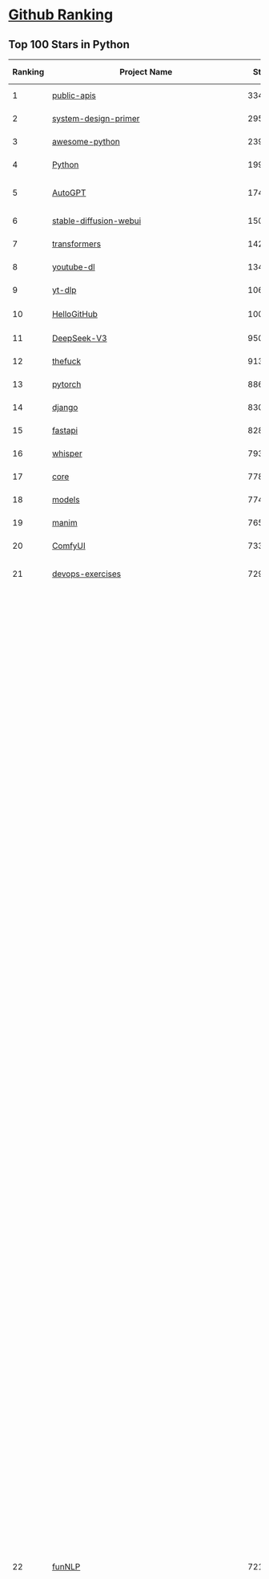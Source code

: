 [Github Ranking](../README.md)
==========

## Top 100 Stars in Python

| Ranking | Project Name | Stars | Forks | Language | Open Issues | Description | Last Commit |
| ------- | ------------ | ----- | ----- | -------- | ----------- | ----------- | ----------- |
| 1 | [public-apis](https://github.com/public-apis/public-apis) | 334843 | 35424 | Python | 2 | A collective list of free APIs | 2024-10-31T19:50:02Z |
| 2 | [system-design-primer](https://github.com/donnemartin/system-design-primer) | 295384 | 49112 | Python | 236 | Learn how to design large-scale systems. Prep for the system design interview.  Includes Anki flashcards. | 2024-12-02T01:10:39Z |
| 3 | [awesome-python](https://github.com/vinta/awesome-python) | 239214 | 25490 | Python | 0 | An opinionated list of awesome Python frameworks, libraries, software and resources. | 2024-08-11T17:10:18Z |
| 4 | [Python](https://github.com/TheAlgorithms/Python) | 199067 | 46527 | Python | 64 | All Algorithms implemented in Python | 2025-04-02T07:23:55Z |
| 5 | [AutoGPT](https://github.com/Significant-Gravitas/AutoGPT) | 174130 | 45507 | Python | 181 | AutoGPT is the vision of accessible AI for everyone, to use and to build on. Our mission is to provide the tools, so that you can focus on what matters. | 2025-04-04T00:11:58Z |
| 6 | [stable-diffusion-webui](https://github.com/AUTOMATIC1111/stable-diffusion-webui) | 150629 | 28045 | Python | 2322 | Stable Diffusion web UI | 2025-03-04T16:11:29Z |
| 7 | [transformers](https://github.com/huggingface/transformers) | 142400 | 28524 | Python | 1051 | 🤗 Transformers: State-of-the-art Machine Learning for Pytorch, TensorFlow, and JAX. | 2025-04-03T23:55:33Z |
| 8 | [youtube-dl](https://github.com/ytdl-org/youtube-dl) | 134959 | 10270 | Python | 3687 | Command-line program to download videos from YouTube.com and other video sites | 2025-03-31T03:21:10Z |
| 9 | [yt-dlp](https://github.com/yt-dlp/yt-dlp) | 106472 | 8362 | Python | 1549 | A feature-rich command-line audio/video downloader | 2025-04-03T19:02:24Z |
| 10 | [HelloGitHub](https://github.com/521xueweihan/HelloGitHub) | 100772 | 9878 | Python | 206 | :octocat: 分享 GitHub 上有趣、入门级的开源项目。Share interesting, entry-level open source projects on GitHub. | 2025-03-28T01:35:41Z |
| 11 | [DeepSeek-V3](https://github.com/deepseek-ai/DeepSeek-V3) | 95015 | 15383 | Python | 95 | None | 2025-03-16T15:42:21Z |
| 12 | [thefuck](https://github.com/nvbn/thefuck) | 91306 | 3669 | Python | 277 | Magnificent app which corrects your previous console command. | 2024-07-19T14:56:13Z |
| 13 | [pytorch](https://github.com/pytorch/pytorch) | 88607 | 23776 | Python | 14775 | Tensors and Dynamic neural networks in Python with strong GPU acceleration | 2025-04-04T03:56:47Z |
| 14 | [django](https://github.com/django/django) | 83022 | 32443 | Python | 0 | The Web framework for perfectionists with deadlines. | 2025-04-03T20:28:46Z |
| 15 | [fastapi](https://github.com/fastapi/fastapi) | 82851 | 7180 | Python | 51 | FastAPI framework, high performance, easy to learn, fast to code, ready for production | 2025-04-03T19:48:32Z |
| 16 | [whisper](https://github.com/openai/whisper) | 79358 | 9534 | Python | 0 | Robust Speech Recognition via Large-Scale Weak Supervision | 2025-01-04T20:56:17Z |
| 17 | [core](https://github.com/home-assistant/core) | 77855 | 33136 | Python | 2756 | :house_with_garden: Open source home automation that puts local control and privacy first. | 2025-04-04T01:09:13Z |
| 18 | [models](https://github.com/tensorflow/models) | 77479 | 45643 | Python | 1069 | Models and examples built with TensorFlow | 2025-03-28T06:39:36Z |
| 19 | [manim](https://github.com/3b1b/manim) | 76542 | 6642 | Python | 439 | Animation engine for explanatory math videos | 2025-03-20T19:00:35Z |
| 20 | [ComfyUI](https://github.com/comfyanonymous/ComfyUI) | 73310 | 7953 | Python | 2122 | The most powerful and modular diffusion model GUI, api and backend with a graph/nodes interface. | 2025-04-04T01:03:20Z |
| 21 | [devops-exercises](https://github.com/bregman-arie/devops-exercises) | 72982 | 16226 | Python | 32 | Linux, Jenkins, AWS, SRE, Prometheus, Docker, Python, Ansible, Git, Kubernetes, Terraform, OpenStack, SQL, NoSQL, Azure, GCP, DNS, Elastic, Network, Virtualization. DevOps Interview Questions | 2025-03-26T22:35:48Z |
| 22 | [funNLP](https://github.com/fighting41love/funNLP) | 72166 | 14773 | Python | 33 | 中英文敏感词、语言检测、中外手机/电话归属地/运营商查询、名字推断性别、手机号抽取、身份证抽取、邮箱抽取、中日文人名库、中文缩写库、拆字词典、词汇情感值、停用词、反动词表、暴恐词表、繁简体转换、英文模拟中文发音、汪峰歌词生成器、职业名称词库、同义词库、反义词库、否定词库、汽车品牌词库、汽车零件词库、连续英文切割、各种中文词向量、公司名字大全、古诗词库、IT词库、财经词库、成语词库、地名词库、历史名人词库、诗词词库、医学词库、饮食词库、法律词库、汽车词库、动物词库、中文聊天语料、中文谣言数据、百度中文问答数据集、句子相似度匹配算法集合、bert资源、文本生成&摘要相关工具、cocoNLP信息抽取工具、国内电话号码正则匹配、清华大学XLORE:中英文跨语言百科知识图谱、清华大学人工智能技术系列报告、自然语言生成、NLU太难了系列、自动对联数据及机器人、用户名黑名单列表、罪名法务名词及分类模型、微信公众号语料、cs224n深度学习自然语言处理课程、中文手写汉字识别、中文自然语言处理 语料/数据集、变量命名神器、分词语料库+代码、任务型对话英文数据集、ASR 语音数据集 + 基于深度学习的中文语音识别系统、笑声检测器、Microsoft多语言数字/单位/如日期时间识别包、中华新华字典数据库及api(包括常用歇后语、成语、词语和汉字)、文档图谱自动生成、SpaCy 中文模型、Common Voice语音识别数据集新版、神经网络关系抽取、基于bert的命名实体识别、关键词(Keyphrase)抽取包pke、基于医疗领域知识图谱的问答系统、基于依存句法与语义角色标注的事件三元组抽取、依存句法分析4万句高质量标注数据、cnocr：用来做中文OCR的Python3包、中文人物关系知识图谱项目、中文nlp竞赛项目及代码汇总、中文字符数据、speech-aligner: 从“人声语音”及其“语言文本”产生音素级别时间对齐标注的工具、AmpliGraph: 知识图谱表示学习(Python)库：知识图谱概念链接预测、Scattertext 文本可视化(python)、语言/知识表示工具：BERT & ERNIE、中文对比英文自然语言处理NLP的区别综述、Synonyms中文近义词工具包、HarvestText领域自适应文本挖掘工具（新词发现-情感分析-实体链接等）、word2word：(Python)方便易用的多语言词-词对集：62种语言/3,564个多语言对、语音识别语料生成工具：从具有音频/字幕的在线视频创建自动语音识别(ASR)语料库、构建医疗实体识别的模型（包含词典和语料标注）、单文档非监督的关键词抽取、Kashgari中使用gpt-2语言模型、开源的金融投资数据提取工具、文本自动摘要库TextTeaser: 仅支持英文、人民日报语料处理工具集、一些关于自然语言的基本模型、基于14W歌曲知识库的问答尝试--功能包括歌词接龙and已知歌词找歌曲以及歌曲歌手歌词三角关系的问答、基于Siamese bilstm模型的相似句子判定模型并提供训练数据集和测试数据集、用Transformer编解码模型实现的根据Hacker News文章标题自动生成评论、用BERT进行序列标记和文本分类的模板代码、LitBank：NLP数据集——支持自然语言处理和计算人文学科任务的100部带标记英文小说语料、百度开源的基准信息抽取系统、虚假新闻数据集、Facebook: LAMA语言模型分析，提供Transformer-XL/BERT/ELMo/GPT预训练语言模型的统一访问接口、CommonsenseQA：面向常识的英文QA挑战、中文知识图谱资料、数据及工具、各大公司内部里大牛分享的技术文档 PDF 或者 PPT、自然语言生成SQL语句（英文）、中文NLP数据增强（EDA）工具、英文NLP数据增强工具 、基于医药知识图谱的智能问答系统、京东商品知识图谱、基于mongodb存储的军事领域知识图谱问答项目、基于远监督的中文关系抽取、语音情感分析、中文ULMFiT-情感分析-文本分类-语料及模型、一个拍照做题程序、世界各国大规模人名库、一个利用有趣中文语料库 qingyun 训练出来的中文聊天机器人、中文聊天机器人seqGAN、省市区镇行政区划数据带拼音标注、教育行业新闻语料库包含自动文摘功能、开放了对话机器人-知识图谱-语义理解-自然语言处理工具及数据、中文知识图谱：基于百度百科中文页面-抽取三元组信息-构建中文知识图谱、masr: 中文语音识别-提供预训练模型-高识别率、Python音频数据增广库、中文全词覆盖BERT及两份阅读理解数据、ConvLab：开源多域端到端对话系统平台、中文自然语言处理数据集、基于最新版本rasa搭建的对话系统、基于TensorFlow和BERT的管道式实体及关系抽取、一个小型的证券知识图谱/知识库、复盘所有NLP比赛的TOP方案、OpenCLaP：多领域开源中文预训练语言模型仓库、UER：基于不同语料+编码器+目标任务的中文预训练模型仓库、中文自然语言处理向量合集、基于金融-司法领域(兼有闲聊性质)的聊天机器人、g2pC：基于上下文的汉语读音自动标记模块、Zincbase 知识图谱构建工具包、诗歌质量评价/细粒度情感诗歌语料库、快速转化「中文数字」和「阿拉伯数字」、百度知道问答语料库、基于知识图谱的问答系统、jieba_fast 加速版的jieba、正则表达式教程、中文阅读理解数据集、基于BERT等最新语言模型的抽取式摘要提取、Python利用深度学习进行文本摘要的综合指南、知识图谱深度学习相关资料整理、维基大规模平行文本语料、StanfordNLP 0.2.0：纯Python版自然语言处理包、NeuralNLP-NeuralClassifier：腾讯开源深度学习文本分类工具、端到端的封闭域对话系统、中文命名实体识别：NeuroNER vs. BertNER、新闻事件线索抽取、2019年百度的三元组抽取比赛：“科学空间队”源码、基于依存句法的开放域文本知识三元组抽取和知识库构建、中文的GPT2训练代码、ML-NLP - 机器学习(Machine Learning)NLP面试中常考到的知识点和代码实现、nlp4han:中文自然语言处理工具集(断句/分词/词性标注/组块/句法分析/语义分析/NER/N元语法/HMM/代词消解/情感分析/拼写检查、XLM：Facebook的跨语言预训练语言模型、用基于BERT的微调和特征提取方法来进行知识图谱百度百科人物词条属性抽取、中文自然语言处理相关的开放任务-数据集-当前最佳结果、CoupletAI - 基于CNN+Bi-LSTM+Attention 的自动对对联系统、抽象知识图谱、MiningZhiDaoQACorpus - 580万百度知道问答数据挖掘项目、brat rapid annotation tool: 序列标注工具、大规模中文知识图谱数据：1.4亿实体、数据增强在机器翻译及其他nlp任务中的应用及效果、allennlp阅读理解:支持多种数据和模型、PDF表格数据提取工具 、 Graphbrain：AI开源软件库和科研工具，目的是促进自动意义提取和文本理解以及知识的探索和推断、简历自动筛选系统、基于命名实体识别的简历自动摘要、中文语言理解测评基准，包括代表性的数据集&基准模型&语料库&排行榜、树洞 OCR 文字识别 、从包含表格的扫描图片中识别表格和文字、语声迁移、Python口语自然语言处理工具集(英文)、 similarity：相似度计算工具包，java编写、海量中文预训练ALBERT模型 、Transformers 2.0 、基于大规模音频数据集Audioset的音频增强 、Poplar：网页版自然语言标注工具、图片文字去除，可用于漫画翻译 、186种语言的数字叫法库、Amazon发布基于知识的人-人开放领域对话数据集 、中文文本纠错模块代码、繁简体转换 、 Python实现的多种文本可读性评价指标、类似于人名/地名/组织机构名的命名体识别数据集 、东南大学《知识图谱》研究生课程(资料)、. 英文拼写检查库 、 wwsearch是企业微信后台自研的全文检索引擎、CHAMELEON：深度学习新闻推荐系统元架构 、 8篇论文梳理BERT相关模型进展与反思、DocSearch：免费文档搜索引擎、 LIDA：轻量交互式对话标注工具 、aili - the fastest in-memory index in the East 东半球最快并发索引 、知识图谱车音工作项目、自然语言生成资源大全 、中日韩分词库mecab的Python接口库、中文文本摘要/关键词提取、汉字字符特征提取器 (featurizer)，提取汉字的特征（发音特征、字形特征）用做深度学习的特征、中文生成任务基准测评 、中文缩写数据集、中文任务基准测评 - 代表性的数据集-基准(预训练)模型-语料库-baseline-工具包-排行榜、PySS3：面向可解释AI的SS3文本分类器机器可视化工具 、中文NLP数据集列表、COPE - 格律诗编辑程序、doccano：基于网页的开源协同多语言文本标注工具 、PreNLP：自然语言预处理库、简单的简历解析器，用来从简历中提取关键信息、用于中文闲聊的GPT2模型：GPT2-chitchat、基于检索聊天机器人多轮响应选择相关资源列表(Leaderboards、Datasets、Papers)、(Colab)抽象文本摘要实现集锦(教程 、词语拼音数据、高效模糊搜索工具、NLP数据增广资源集、微软对话机器人框架 、 GitHub Typo Corpus：大规模GitHub多语言拼写错误/语法错误数据集、TextCluster：短文本聚类预处理模块 Short text cluster、面向语音识别的中文文本规范化、BLINK：最先进的实体链接库、BertPunc：基于BERT的最先进标点修复模型、Tokenizer：快速、可定制的文本词条化库、中文语言理解测评基准，包括代表性的数据集、基准(预训练)模型、语料库、排行榜、spaCy 医学文本挖掘与信息提取 、 NLP任务示例项目代码集、 python拼写检查库、chatbot-list - 行业内关于智能客服、聊天机器人的应用和架构、算法分享和介绍、语音质量评价指标(MOSNet, BSSEval, STOI, PESQ, SRMR)、 用138GB语料训练的法文RoBERTa预训练语言模型 、BERT-NER-Pytorch：三种不同模式的BERT中文NER实验、无道词典 - 有道词典的命令行版本，支持英汉互查和在线查询、2019年NLP亮点回顾、 Chinese medical dialogue data 中文医疗对话数据集 、最好的汉字数字(中文数字)-阿拉伯数字转换工具、 基于百科知识库的中文词语多词义/义项获取与特定句子词语语义消歧、awesome-nlp-sentiment-analysis - 情感分析、情绪原因识别、评价对象和评价词抽取、LineFlow：面向所有深度学习框架的NLP数据高效加载器、中文医学NLP公开资源整理 、MedQuAD：(英文)医学问答数据集、将自然语言数字串解析转换为整数和浮点数、Transfer Learning in Natural Language Processing (NLP) 、面向语音识别的中文/英文发音辞典、Tokenizers：注重性能与多功能性的最先进分词器、CLUENER 细粒度命名实体识别 Fine Grained Named Entity Recognition、 基于BERT的中文命名实体识别、中文谣言数据库、NLP数据集/基准任务大列表、nlp相关的一些论文及代码, 包括主题模型、词向量(Word Embedding)、命名实体识别(NER)、文本分类(Text Classificatin)、文本生成(Text Generation)、文本相似性(Text Similarity)计算等，涉及到各种与nlp相关的算法，基于keras和tensorflow 、Python文本挖掘/NLP实战示例、 Blackstone：面向非结构化法律文本的spaCy pipeline和NLP模型通过同义词替换实现文本“变脸” 、中文 预训练 ELECTREA 模型: 基于对抗学习 pretrain Chinese Model 、albert-chinese-ner - 用预训练语言模型ALBERT做中文NER 、基于GPT2的特定主题文本生成/文本增广、开源预训练语言模型合集、多语言句向量包、编码、标记和实现：一种可控高效的文本生成方法、 英文脏话大列表 、attnvis：GPT2、BERT等transformer语言模型注意力交互可视化、CoVoST：Facebook发布的多语种语音-文本翻译语料库，包括11种语言(法语、德语、荷兰语、俄语、西班牙语、意大利语、土耳其语、波斯语、瑞典语、蒙古语和中文)的语音、文字转录及英文译文、Jiagu自然语言处理工具 - 以BiLSTM等模型为基础，提供知识图谱关系抽取 中文分词 词性标注 命名实体识别 情感分析 新词发现 关键词 文本摘要 文本聚类等功能、用unet实现对文档表格的自动检测，表格重建、NLP事件提取文献资源列表 、 金融领域自然语言处理研究资源大列表、CLUEDatasetSearch - 中英文NLP数据集：搜索所有中文NLP数据集，附常用英文NLP数据集 、medical_NER - 中文医学知识图谱命名实体识别 、(哈佛)讲因果推理的免费书、知识图谱相关学习资料/数据集/工具资源大列表、Forte：灵活强大的自然语言处理pipeline工具集 、Python字符串相似性算法库、PyLaia：面向手写文档分析的深度学习工具包、TextFooler：针对文本分类/推理的对抗文本生成模块、Haystack：灵活、强大的可扩展问答(QA)框架、中文关键短语抽取工具 | 2024-05-10T07:38:24Z |
| 23 | [screenshot-to-code](https://github.com/abi/screenshot-to-code) | 69406 | 8551 | Python | 99 | Drop in a screenshot and convert it to clean code (HTML/Tailwind/React/Vue) | 2025-04-03T18:43:46Z |
| 24 | [flask](https://github.com/pallets/flask) | 69231 | 16357 | Python | 1 | The Python micro framework for building web applications. | 2025-03-30T20:17:35Z |
| 25 | [gpt_academic](https://github.com/binary-husky/gpt_academic) | 68087 | 8333 | Python | 250 | 为GPT/GLM等LLM大语言模型提供实用化交互接口，特别优化论文阅读/润色/写作体验，模块化设计，支持自定义快捷按钮&函数插件，支持Python和C++等项目剖析&自译解功能，PDF/LaTex论文翻译&总结功能，支持并行问询多种LLM模型，支持chatglm3等本地模型。接入通义千问, deepseekcoder, 讯飞星火, 文心一言, llama2, rwkv, claude2, moss等。 | 2025-03-24T16:13:18Z |
| 26 | [d2l-zh](https://github.com/d2l-ai/d2l-zh) | 68044 | 11507 | Python | 0 | 《动手学深度学习》：面向中文读者、能运行、可讨论。中英文版被70多个国家的500多所大学用于教学。 | 2024-07-30T09:32:19Z |
| 27 | [awesome-machine-learning](https://github.com/josephmisiti/awesome-machine-learning) | 67461 | 14843 | Python | 0 | A curated list of awesome Machine Learning frameworks, libraries and software. | 2025-02-13T13:51:00Z |
| 28 | [cpython](https://github.com/python/cpython) | 66118 | 31465 | Python | 7202 | The Python programming language | 2025-04-03T20:32:29Z |
| 29 | [ansible](https://github.com/ansible/ansible) | 64601 | 24009 | Python | 551 | Ansible is a radically simple IT automation platform that makes your applications and systems easier to deploy and maintain. Automate everything from code deployment to network configuration to cloud management, in a language that approaches plain English, using SSH, with no agents to install on remote systems. https://docs.ansible.com. | 2025-04-03T18:07:37Z |
| 30 | [PayloadsAllTheThings](https://github.com/swisskyrepo/PayloadsAllTheThings) | 64389 | 15201 | Python | 0 | A list of useful payloads and bypass for Web Application Security and Pentest/CTF | 2025-04-01T18:23:17Z |
| 31 | [gpt4free](https://github.com/xtekky/gpt4free) | 63955 | 13583 | Python | 32 | The official gpt4free repository \| various collection of powerful language models \| o3 and deepseek r1, gpt-4.5 | 2025-04-03T15:14:29Z |
| 32 | [sherlock](https://github.com/sherlock-project/sherlock) | 63441 | 7330 | Python | 89 | Hunt down social media accounts by username across social networks | 2025-03-21T00:53:12Z |
| 33 | [keras](https://github.com/keras-team/keras) | 62829 | 19564 | Python | 250 | Deep Learning for humans | 2025-04-03T16:31:13Z |
| 34 | [scikit-learn](https://github.com/scikit-learn/scikit-learn) | 61645 | 25738 | Python | 1586 | scikit-learn: machine learning in Python | 2025-04-03T20:50:49Z |
| 35 | [new-pac](https://github.com/Alvin9999/new-pac) | 60042 | 9858 | Python | 423 | 翻墙-科学上网、自由上网、免费科学上网、免费翻墙、fanqiang、油管youtube/视频下载、软件、VPN、一键翻墙浏览器，vps一键搭建翻墙服务器脚本/教程，免费shadowsocks/ss/ssr/v2ray/goflyway账号/节点，翻墙梯子，电脑、手机、iOS、安卓、windows、Mac、Linux、路由器翻墙、科学上网、youtube视频下载、youtube油管镜像/免翻墙网站、美区apple id共享账号、翻墙-科学上网-梯子 | 2025-04-04T04:02:23Z |
| 36 | [annotated_deep_learning_paper_implementations](https://github.com/labmlai/annotated_deep_learning_paper_implementations) | 59703 | 6039 | Python | 30 | 🧑‍🏫 60+ Implementations/tutorials of deep learning papers with side-by-side notes 📝; including transformers (original, xl, switch, feedback, vit, ...), optimizers (adam, adabelief, sophia, ...), gans(cyclegan, stylegan2, ...), 🎮 reinforcement learning (ppo, dqn), capsnet, distillation, ... 🧠 | 2024-08-24T09:18:59Z |
| 37 | [open-interpreter](https://github.com/OpenInterpreter/open-interpreter) | 59002 | 5027 | Python | 214 | A natural language interface for computers | 2025-03-30T20:30:55Z |
| 38 | [localstack](https://github.com/localstack/localstack) | 58394 | 4126 | Python | 270 | 💻 A fully functional local AWS cloud stack. Develop and test your cloud & Serverless apps offline | 2025-04-03T18:03:48Z |
| 39 | [llama](https://github.com/meta-llama/llama) | 57985 | 9723 | Python | 428 | Inference code for Llama models | 2025-01-26T21:42:26Z |
| 40 | [private-gpt](https://github.com/zylon-ai/private-gpt) | 55543 | 7450 | Python | 243 | Interact with your documents using the power of GPT, 100% privately, no data leaks | 2024-11-13T19:30:32Z |
| 41 | [you-get](https://github.com/soimort/you-get) | 55416 | 9746 | Python | 0 | :arrow_double_down: Dumb downloader that scrapes the web | 2025-01-04T02:13:08Z |
| 42 | [scrapy](https://github.com/scrapy/scrapy) | 54763 | 10726 | Python | 438 | Scrapy, a fast high-level web crawling & scraping framework for Python. | 2025-04-01T11:19:42Z |
| 43 | [face_recognition](https://github.com/ageitgey/face_recognition) | 54487 | 13585 | Python | 765 | The world's simplest facial recognition api for Python and the command line | 2024-08-21T06:22:36Z |
| 44 | [MetaGPT](https://github.com/geekan/MetaGPT) | 54149 | 6409 | Python | 53 | 🌟 The Multi-Agent Framework: First AI Software Company, Towards Natural Language Programming | 2025-03-31T07:17:13Z |
| 45 | [langflow](https://github.com/langflow-ai/langflow) | 53940 | 5915 | Python | 393 | Langflow is a powerful tool for building and deploying AI-powered agents and workflows. | 2025-04-04T01:12:19Z |
| 46 | [Real-Time-Voice-Cloning](https://github.com/CorentinJ/Real-Time-Voice-Cloning) | 53909 | 8926 | Python | 201 | Clone a voice in 5 seconds to generate arbitrary speech in real-time | 2024-08-14T19:54:03Z |
| 47 | [gpt-engineer](https://github.com/AntonOsika/gpt-engineer) | 53770 | 7047 | Python | 22 | CLI platform to experiment with codegen. Precursor to: https://lovable.dev | 2024-11-17T22:47:32Z |
| 48 | [faceswap](https://github.com/deepfakes/faceswap) | 53610 | 13363 | Python | 30 | Deepfakes Software For All | 2025-02-26T17:55:37Z |
| 49 | [yolov5](https://github.com/ultralytics/yolov5) | 53268 | 16797 | Python | 219 | YOLOv5 🚀 in PyTorch > ONNX > CoreML > TFLite | 2025-03-29T00:52:57Z |
| 50 | [openpilot](https://github.com/commaai/openpilot) | 53017 | 9587 | Python | 131 | openpilot is an operating system for robotics. Currently, it upgrades the driver assistance system on 300+ supported cars. | 2025-04-04T03:58:11Z |
| 51 | [requests](https://github.com/psf/requests) | 52681 | 9418 | Python | 190 | A simple, yet elegant, HTTP library. | 2025-03-31T17:24:38Z |
| 52 | [browser-use](https://github.com/browser-use/browser-use) | 52582 | 5569 | Python | 344 | Make websites accessible for AI agents | 2025-04-02T17:37:13Z |
| 53 | [OpenHands](https://github.com/All-Hands-AI/OpenHands) | 52293 | 5801 | Python | 222 | 🙌 OpenHands: Code Less, Make More | 2025-04-04T02:13:03Z |
| 54 | [hackingtool](https://github.com/Z4nzu/hackingtool) | 52069 | 5606 | Python | 49 | ALL IN ONE Hacking Tool For Hackers | 2025-03-03T15:17:19Z |
| 55 | [rich](https://github.com/Textualize/rich) | 51537 | 1816 | Python | 201 | Rich is a Python library for rich text and beautiful formatting in the terminal. | 2025-03-30T14:35:14Z |
| 56 | [grok-1](https://github.com/xai-org/grok-1) | 50253 | 8361 | Python | 81 | Grok open release | 2024-08-30T04:17:25Z |
| 57 | [Deep-Live-Cam](https://github.com/hacksider/Deep-Live-Cam) | 49484 | 7263 | Python | 13 | real time face swap and one-click video deepfake with only a single image | 2025-03-28T19:28:22Z |
| 58 | [PaddleOCR](https://github.com/PaddlePaddle/PaddleOCR) | 48019 | 8117 | Python | 38 | Awesome multilingual OCR toolkits based on PaddlePaddle (practical ultra lightweight OCR system, support 80+ languages recognition, provide data annotation and synthesis tools, support training and deployment among server, mobile, embedded and IoT devices) | 2025-04-02T12:57:38Z |
| 59 | [professional-programming](https://github.com/charlax/professional-programming) | 47476 | 3772 | Python | 0 | A collection of learning resources for curious software engineers | 2025-03-30T21:43:48Z |
| 60 | [big-list-of-naughty-strings](https://github.com/minimaxir/big-list-of-naughty-strings) | 47063 | 2153 | Python | 69 | The Big List of Naughty Strings is a list of strings which have a high probability of causing issues when used as user-input data. | 2024-04-18T03:26:59Z |
| 61 | [LLaMA-Factory](https://github.com/hiyouga/LLaMA-Factory) | 46040 | 5621 | Python | 413 | Unified Efficient Fine-Tuning of 100+ LLMs & VLMs (ACL 2024) | 2025-04-03T20:57:06Z |
| 62 | [30-Days-Of-Python](https://github.com/Asabeneh/30-Days-Of-Python) | 45582 | 8711 | Python | 52 | 30 days of Python programming challenge is a step-by-step guide to learn the Python programming language in 30 days. This challenge may take more than100 days, follow your own pace.  These videos may help too: https://www.youtube.com/channel/UC7PNRuno1rzYPb1xLa4yktw | 2025-03-19T15:23:18Z |
| 63 | [pandas](https://github.com/pandas-dev/pandas) | 45019 | 18412 | Python | 3629 | Flexible and powerful data analysis / manipulation library for Python, providing labeled data structures similar to R data.frame objects, statistical functions, and much more | 2025-04-03T21:55:24Z |
| 64 | [Fooocus](https://github.com/lllyasviel/Fooocus) | 44147 | 6750 | Python | 204 | Focus on prompting and generating | 2025-01-24T10:55:35Z |
| 65 | [GPT-SoVITS](https://github.com/RVC-Boss/GPT-SoVITS) | 43607 | 4853 | Python | 739 | 1 min voice data can also be used to train a good TTS model! (few shot voice cloning) | 2025-04-01T10:44:36Z |
| 66 | [vllm](https://github.com/vllm-project/vllm) | 43466 | 6632 | Python | 1564 | A high-throughput and memory-efficient inference and serving engine for LLMs | 2025-04-04T01:33:36Z |
| 67 | [text-generation-webui](https://github.com/oobabooga/text-generation-webui) | 43063 | 5552 | Python | 2501 | A Gradio web UI for Large Language Models with support for multiple inference backends. | 2025-04-02T17:28:30Z |
| 68 | [autogen](https://github.com/microsoft/autogen) | 42658 | 6389 | Python | 478 | A programming framework for agentic AI 🤖 PyPi: autogen-agentchat Discord: https://aka.ms/autogen-discord Office Hour: https://aka.ms/autogen-officehour | 2025-04-03T22:57:42Z |
| 69 | [markitdown](https://github.com/microsoft/markitdown) | 41945 | 1999 | Python | 157 | Python tool for converting files and office documents to Markdown. | 2025-03-28T22:36:39Z |
| 70 | [OpenManus](https://github.com/mannaandpoem/OpenManus) | 41771 | 7083 | Python | 442 | No fortress, purely open ground.  OpenManus is Coming. | 2025-04-01T12:42:37Z |
| 71 | [odoo](https://github.com/odoo/odoo) | 41749 | 27112 | Python | 3095 | Odoo. Open Source Apps To Grow Your Business. | 2025-04-04T01:03:09Z |
| 72 | [python-patterns](https://github.com/faif/python-patterns) | 41189 | 6970 | Python | 10 | A collection of design patterns/idioms in Python | 2024-09-05T20:53:59Z |
| 73 | [ChatGLM-6B](https://github.com/THUDM/ChatGLM-6B) | 41024 | 5227 | Python | 556 | ChatGLM-6B: An Open Bilingual Dialogue Language Model \| 开源双语对话语言模型 | 2024-06-27T04:05:25Z |
| 74 | [ColossalAI](https://github.com/hpcaitech/ColossalAI) | 40719 | 4489 | Python | 421 | Making large AI models cheaper, faster and more accessible | 2025-04-04T02:11:36Z |
| 75 | [stablediffusion](https://github.com/Stability-AI/stablediffusion) | 40682 | 5200 | Python | 246 | High-Resolution Image Synthesis with Latent Diffusion Models | 2024-10-10T21:28:57Z |
| 76 | [llama_index](https://github.com/run-llama/llama_index) | 40667 | 5784 | Python | 711 | LlamaIndex is the leading framework for building LLM-powered agents over your data. | 2025-04-04T00:33:08Z |
| 77 | [diagrams](https://github.com/mingrammer/diagrams) | 40554 | 2598 | Python | 308 | :art: Diagram as Code for prototyping cloud system architectures | 2025-03-24T07:48:54Z |
| 78 | [ailearning](https://github.com/apachecn/ailearning) | 40479 | 11530 | Python | 2 | AiLearning：数据分析+机器学习实战+线性代数+PyTorch+NLTK+TF2 | 2024-11-12T16:21:55Z |
| 79 | [sentry](https://github.com/getsentry/sentry) | 40475 | 4303 | Python | 2159 | Developer-first error tracking and performance monitoring | 2025-04-04T03:29:23Z |
| 80 | [nanoGPT](https://github.com/karpathy/nanoGPT) | 40463 | 6673 | Python | 222 | The simplest, fastest repository for training/finetuning medium-sized GPTs. | 2024-12-09T23:53:04Z |
| 81 | [OpenBB](https://github.com/OpenBB-finance/OpenBB) | 40013 | 3573 | Python | 37 | Investment Research for Everyone, Everywhere. | 2025-04-03T20:17:38Z |
| 82 | [black](https://github.com/psf/black) | 40006 | 2563 | Python | 331 | The uncompromising Python code formatter | 2025-04-01T14:49:38Z |
| 83 | [airflow](https://github.com/apache/airflow) | 39462 | 14839 | Python | 1113 | Apache Airflow - A platform to programmatically author, schedule, and monitor workflows | 2025-04-04T03:46:52Z |
| 84 | [cheat.sh](https://github.com/chubin/cheat.sh) | 39199 | 1809 | Python | 120 | the only cheat sheet you need | 2025-02-01T13:32:00Z |
| 85 | [TTS](https://github.com/coqui-ai/TTS) | 39067 | 4924 | Python | 15 | 🐸💬 - a deep learning toolkit for Text-to-Speech, battle-tested in research and production | 2024-08-16T12:07:14Z |
| 86 | [bert](https://github.com/google-research/bert) | 38955 | 9670 | Python | 791 | TensorFlow code and pre-trained models for BERT | 2024-07-23T23:39:41Z |
| 87 | [ultralytics](https://github.com/ultralytics/ultralytics) | 38947 | 7555 | Python | 680 | Ultralytics YOLO11 🚀 | 2025-04-04T02:51:14Z |
| 88 | [Deep-Learning-Papers-Reading-Roadmap](https://github.com/floodsung/Deep-Learning-Papers-Reading-Roadmap) | 38899 | 7351 | Python | 52 | Deep Learning papers reading roadmap for anyone who are eager to learn this amazing tech! | 2022-11-27T13:18:32Z |
| 89 | [streamlit](https://github.com/streamlit/streamlit) | 38594 | 3367 | Python | 1023 | Streamlit — A faster way to build and share data apps. | 2025-04-04T01:26:06Z |
| 90 | [mitmproxy](https://github.com/mitmproxy/mitmproxy) | 38592 | 4145 | Python | 327 | An interactive TLS-capable intercepting HTTP proxy for penetration testers and software developers. | 2025-04-02T06:48:57Z |
| 91 | [WeChatMsg](https://github.com/LC044/WeChatMsg) | 38510 | 3961 | Python | 64 | 提取微信聊天记录，将其导出成HTML、Word、Excel文档永久保存，对聊天记录进行分析生成年度聊天报告，用聊天数据训练专属于个人的AI聊天助手 | 2025-04-03T06:50:41Z |
| 92 | [FastChat](https://github.com/lm-sys/FastChat) | 38280 | 4674 | Python | 814 | An open platform for training, serving, and evaluating large language models. Release repo for Vicuna and Chatbot Arena. | 2025-03-24T20:44:57Z |
| 93 | [DeepSpeed](https://github.com/deepspeedai/DeepSpeed) | 37744 | 4328 | Python | 1026 | DeepSpeed is a deep learning optimization library that makes distributed training and inference easy, efficient, and effective. | 2025-04-04T02:29:25Z |
| 94 | [freqtrade](https://github.com/freqtrade/freqtrade) | 37723 | 7448 | Python | 33 | Free, open source crypto trading bot | 2025-04-03T18:31:19Z |
| 95 | [quivr](https://github.com/QuivrHQ/quivr) | 37649 | 3634 | Python | 23 | Opiniated RAG for integrating GenAI in your apps 🧠   Focus on your product rather than the RAG. Easy integration in existing products with customisation!  Any LLM: GPT4, Groq, Llama. Any Vectorstore: PGVector, Faiss. Any Files. Anyway you want.  | 2025-04-02T09:32:29Z |
| 96 | [Open-Assistant](https://github.com/LAION-AI/Open-Assistant) | 37284 | 3265 | Python | 226 | OpenAssistant is a chat-based assistant that understands tasks, can interact with third-party systems, and retrieve information dynamically to do so. | 2024-08-17T01:55:35Z |
| 97 | [gradio](https://github.com/gradio-app/gradio) | 37258 | 2827 | Python | 483 | Build and share delightful machine learning apps, all in Python. 🌟 Star to support our work! | 2025-04-04T03:57:22Z |
| 98 | [python-cheatsheet](https://github.com/gto76/python-cheatsheet) | 37014 | 6599 | Python | 5 | Comprehensive Python Cheatsheet | 2025-03-31T22:15:13Z |
| 99 | [interview_internal_reference](https://github.com/0voice/interview_internal_reference) | 36867 | 9462 | Python | 29 | 2023年最新总结，阿里，腾讯，百度，美团，头条等技术面试题目，以及答案，专家出题人分析汇总。 | 2024-05-20T12:04:02Z |
| 100 | [crawl4ai](https://github.com/unclecode/crawl4ai) | 36646 | 3223 | Python | 87 | 🚀🤖 Crawl4AI: Open-source LLM Friendly Web Crawler & Scraper. Don't be shy, join here: https://discord.gg/jP8KfhDhyN | 2025-04-03T12:34:22Z |


